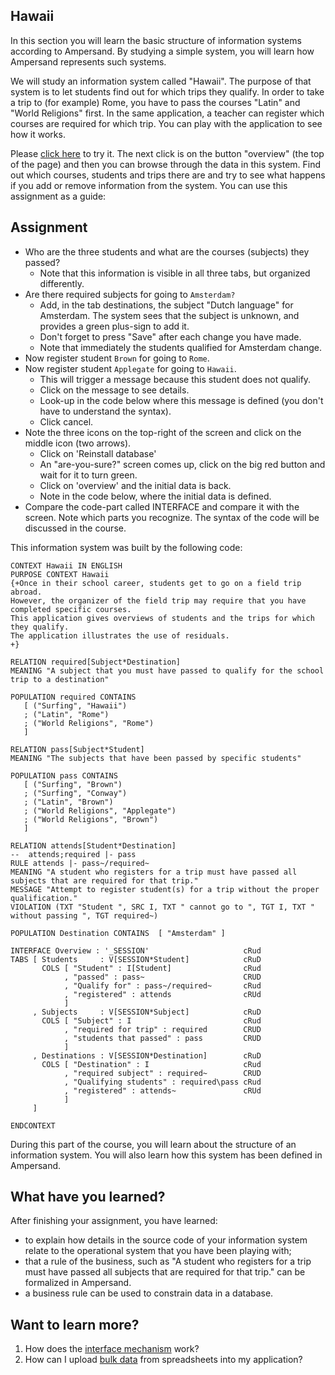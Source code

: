 ## Hawaii

In this section you will learn the basic structure of information systems according to Ampersand. By studying a simple system, you will learn how Ampersand represents such systems.

We will study an information system called "Hawaii". The purpose of that system is to let students find out for which trips they qualify. In order to take a trip to \(for example\) Rome, you have to pass the courses "Latin" and "World Religions" first. In the same application, a teacher can register which courses are required for which trip. You can play with the application to see how it works.

Please [click here](http://ampersand.tarski.nl/Hawaii) to try it. The next click is on the button "overview" \(the top of the page\) and then you can browse through the data in this system. Find out which courses, students and trips there are and try to see what happens if you add or remove information from the system. You can use this assignment as a guide:

## Assignment

* Who are the three students and what are the courses \(subjects\) they passed?
  * Note that this information is visible in all three tabs, but organized differently.
* Are there required subjects for going to `Amsterdam?`
  * Add, in the tab destinations, the subject "Dutch language" for Amsterdam. The system sees that the subject is unknown, and provides a green plus-sign to add it.
  * Don't forget to press "Save" after each change you have made.
  * Note that immediately the students qualified for Amsterdam change.
* Now register student `Brown` for going to `Rome`.
* Now register student `Applegate` for going to `Hawaii`.
  * This will trigger a message because this student does not qualify.
  * Click on the message to see details.
  * Look-up in the code below where this message is defined \(you don't have to understand the syntax\).
  * Click cancel.
* Note the three icons on the top-right of the screen and click on the middle icon \(two arrows\).
  * Click on 'Reinstall database'
  * An "are-you-sure?" screen comes up, click on the big red button and wait for it to turn green.
  * Click on 'overview' and the initial data is back.
  * Note in the code below, where the initial data is defined.
* Compare the code-part called INTERFACE and compare it with the screen. Note which parts you recognize. The syntax of the code will be discussed in the course.

This information system was built by the following code:

```
CONTEXT Hawaii IN ENGLISH
PURPOSE CONTEXT Hawaii
{+Once in their school career, students get to go on a field trip abroad.
However, the organizer of the field trip may require that you have completed specific courses.
This application gives overviews of students and the trips for which they qualify.
The application illustrates the use of residuals.
+}

RELATION required[Subject*Destination]
MEANING "A subject that you must have passed to qualify for the school trip to a destination"

POPULATION required CONTAINS
   [ ("Surfing", "Hawaii")
   ; ("Latin", "Rome")
   ; ("World Religions", "Rome")
   ]

RELATION pass[Subject*Student]
MEANING "The subjects that have been passed by specific students"

POPULATION pass CONTAINS
   [ ("Surfing", "Brown")
   ; ("Surfing", "Conway")
   ; ("Latin", "Brown")
   ; ("World Religions", "Applegate")
   ; ("World Religions", "Brown")
   ]

RELATION attends[Student*Destination]
--  attends;required |- pass
RULE attends |- pass~/required~
MEANING "A student who registers for a trip must have passed all subjects that are required for that trip."
MESSAGE "Attempt to register student(s) for a trip without the proper qualification."
VIOLATION (TXT "Student ", SRC I, TXT " cannot go to ", TGT I, TXT " without passing ", TGT required~)

POPULATION Destination CONTAINS  [ "Amsterdam" ]

INTERFACE Overview : '_SESSION'                     cRud
TABS [ Students     : V[SESSION*Student]            cRuD
       COLS [ "Student" : I[Student]                cRud
            , "passed" : pass~                      CRUD
            , "Qualify for" : pass~/required~       cRud
            , "registered" : attends                cRUd
            ]
     , Subjects     : V[SESSION*Subject]            cRuD
       COLS [ "Subject" : I                         cRud
            , "required for trip" : required        CRUD
            , "students that passed" : pass         CRUD
            ]
     , Destinations : V[SESSION*Destination]        cRuD
       COLS [ "Destination" : I                     cRud
            , "required subject" : required~        CRUD
            , "Qualifying students" : required\pass cRud
            , "registered" : attends~               cRUd
            ]
     ]

ENDCONTEXT
```

During this part of the course, you will learn about the structure of an information system. You will also learn how this system has been defined in Ampersand.

## What have you learned?

After finishing your assignment, you have learned:

* to explain how details in the source code of your information system relate to the operational system that you have been playing with;
* that a rule of the business, such as "A student who registers for a trip must have passed all subjects that are required for that trip." can be formalized in Ampersand.
* a business rule can be used to constrain data in a database.

## Want to learn more?

1. How does the [interface mechanism](/syntax/interface.md) work?
2. How can I upload [bulk data](/tutorial/data-in-spreadsheets.md) from spreadsheets into my application?



